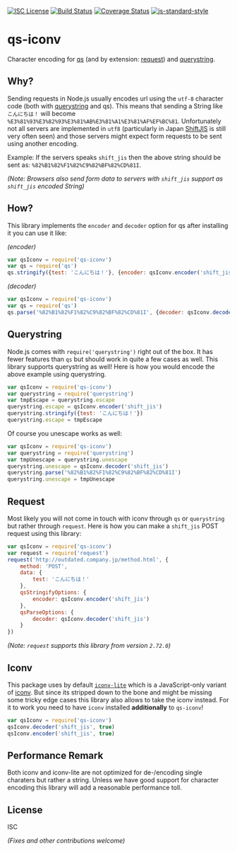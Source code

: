 [![ISC License](https://img.shields.io/badge/license-ISC-brightgreen.svg?style=flat)](https://tldrlegal.com/license/-isc-license)
[![Build Status](https://travis-ci.org/martinheidegger/qs-iconv.svg?branch=master)](https://travis-ci.org/martinheidegger/qs-iconv)
[![Coverage Status](https://coveralls.io/repos/github/martinheidegger/qs-iconv/badge.svg?branch=master)](https://coveralls.io/github/martinheidegger/qs-iconv?branch=master)
[![js-standard-style](https://img.shields.io/badge/code%20style-standard-brightgreen.svg)](http://standardjs.com/)

# qs-iconv
Character encoding for [qs](https://www.npmjs.com/package/qs) (and by extension: [request](https://www.npmjs.com/package/request)) and [querystring](https://nodejs.org/api/querystring.html#querystring_querystring_escape).

## Why?
Sending requests in Node.js usually encodes url using the `utf-8` character code (both with [querystring](https://nodejs.org/api/querystring.html) and qs). This means that sending a String like `こんにちは！` will become `%E3%81%93%E3%82%93%E3%81%AB%E3%81%A1%E3%81%AF%EF%BC%81`.
Unfortunately not all servers are implemented in `utf8` (particularly in Japan [ShiftJIS](https://en.wikipedia.org/wiki/Shift_JIS) is still very often seen) and those servers might expect form requests to be sent using another encoding.

Example: If the servers speaks `shift_jis` then the above string should be sent as: `%82%B1%82%F1%82%C9%82%BF%82%CD%81I`.

_(Note: Browsers also send form data to servers with `shift_jis` support as `shift_jis` encoded String)_

## How?
This library implements the `encoder` and `decoder` option for qs after installing it you can use it like:

_(encoder)_
```JavaScript
var qsIconv = require('qs-iconv')
var qs = require('qs')
qs.stringify({test: 'こんにちは！'}, {encoder: qsIconv.encoder('shift_jis')})
```

_(decoder)_
```JavaScript
var qsIconv = require('qs-iconv')
var qs = require('qs')
qs.parse('%82%B1%82%F1%82%C9%82%BF%82%CD%81I', {decoder: qsIconv.decoder('shift_jis')})
```

## Querystring
Node.js comes with `require('querystring')` right out of the box. It has fewer features than `qs` but should work in quite a few cases as well. This library supports querystring as well! Here is how you would encode the above example using querystring.

```JavaScript
var qsIconv = require('qs-iconv')
var querystring = require('querystring')
var tmpEscape = querystring.escape
querystring.escape = qsIconv.encoder('shift_jis')
querystring.stringify({test: 'こんにちは！'})
querystring.escape = tmpEscape
```

Of course you unescape works as well:

```JavaScript
var qsIconv = require('qs-iconv')
var querystring = require('querystring')
var tmpUnescape = querystring.unescape
querystring.unescape = qsIconv.decoder('shift_jis')
querystring.parse('%82%B1%82%F1%82%C9%82%BF%82%CD%81I')
querystring.unescape = tmpUnescape
```

## Request
Most likely you will not come in touch with iconv through `qs` or `querystring` but rather through `request`. Here is how you can make a `shift_jis` POST request using this library:

```JavaScript
var qsIconv = require('qs-iconv')
var request = require('request')
request('http://outdated.company.jp/method.html', {
    method: 'POST',
    data: {
        test: 'こんにちは！'
    },
    qsStringifyOptions: {
        encoder: qsIconv.encoder('shift_jis')
    },
    qsParseOptions: {
        decoder: qsIconv.decoder('shift_jis')
    }
})
```

_(Note: `request` supports this library from version `2.72.0`)_

## Iconv
This package uses by default [`iconv-lite`](https://www.npmjs.com/package/iconv-lite) which is a JavaScript-only variant of [iconv](https://www.npmjs.com/package/iconv). But since its stripped down to the bone and might be missing some tricky edge cases this library also allows to take the iconv instead.
For it to work you need to have `iconv` installed **additionally** to `qs-iconv`!

```JavaScript
var qsIconv = require('qs-iconv')
qsIconv.decoder('shift_jis', true)
qsIconv.encoder('shift_jis', true)
```

## Performance Remark
Both iconv and iconv-lite are not optimized for de-/encoding single charaters but rather a string. Unless we have good support for character encoding this library will add a reasonable performance toll.

## License
ISC

_(Fixes and other contributions welcome)_
